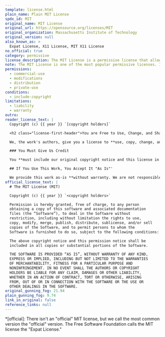```yaml
---
template: license.html
plain_name: Plain MIT License
spdx_id: MIT
original_name: MIT License
original_url: https://opensource.org/licenses/MIT
original_organization: Massachusetts Institute of Technology
original_version: null
also_known_as: >
  Expat License, X11 License, MIT X11 License
no_official: true
category: permissive
license_description: The MIT License is a permissive license that allows you to do whatever you want with the work <strong>as long as you include the original copyright and license notice</strong> in any copy of the software/source.
note: The MIT License is one of the most popular permissive licenses. It is a simple, clear license that allows you to do almost anything with a work as long as you give credit to the original author.
permissions:
  - commercial-use
  - modifications
  - distribution
  - private-use
conditions:
  - include-copyright
limitations:
  - liability
  - warranty
outro:
reader_license_text: |
  Copyright (c) {{ year }} `[copyright holders]`

  <h2 class="license-first-header">You are Free to Use, Change, and Share This Work</h2>

  We, the work's authors, give you a license to **use, copy, change, and share the work and all related materials for free.** You can also sell or license the work under different terms. You agree to these terms by using, copying, or sharing the work. Everyone who gets a copy of this work may use the work under these terms.

  ### You Must Give Us Credit

  You **must include our original copyright notice and this license in all copies or substantial portions of this work.**

  ## If You Use This Work, You Accept It "As Is"'

  We provide this work as-is **without warranty. We are not responsible for any damages or problems** from your use of the work.
official_license_text: |
  # The MIT License (MIT)

  Copyright (c) {{ year }} `<copyright holders>`

  Permission is hereby granted, free of charge, to any person
  obtaining a copy of this software and associated documentation
  files (the “Software”), to deal in the Software without
  restriction, including without limitation the rights to use,
  copy, modify, merge, publish, distribute, sublicense, and/or sell
  copies of the Software, and to permit persons to whom the
  Software is furnished to do so, subject to the following conditions:

  The above copyright notice and this permission notice shall be
  included in all copies or substantial portions of the Software.

  THE SOFTWARE IS PROVIDED “AS IS”, WITHOUT WARRANTY OF ANY KIND,
  EXPRESS OR IMPLIED, INCLUDING BUT NOT LIMITED TO THE WARRANTIES
  OF MERCHANTABILITY, FITNESS FOR A PARTICULAR PURPOSE AND
  NONINFRINGEMENT. IN NO EVENT SHALL THE AUTHORS OR COPYRIGHT
  HOLDERS BE LIABLE FOR ANY CLAIM, DAMAGES OR OTHER LIABILITY,
  WHETHER IN AN ACTION OF CONTRACT, TORT OR OTHERWISE, ARISING
  FROM, OUT OF OR IN CONNECTION WITH THE SOFTWARE OR THE USE OR
  OTHER DEALINGS IN THE SOFTWARE.
original_gunning_fog: 21.94
plain_gunning_fog: 9.74
link_in_original: false
reference_links: null
---
```


*[official]: There isn't an "official" MIT license, but we call the most common version the "official" version. The Free Software Foundation calls the MIT license the "Expat License."
